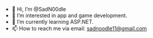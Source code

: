 - 👋 Hi, I’m @SadN00dle
- 👀 I’m interested in app and game development.
- 🌱 I’m currently learning ASP.NET.
- 📫 How to reach me via email: sadnoodle11@gmail.com

<!---
SadN00dle/SadN00dle is a ✨ special ✨ repository because its `README.md` (this file) appears on your GitHub profile.
You can click the Preview link to take a look at your changes.
--->
